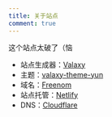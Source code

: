 ```yaml
---
title: 关于站点
comment: true
---
```


这个站点太破了（恼

- 站点生成器：[Valaxy](https://github.com/YunYouJun/valaxy)
- 主题：[valaxy-theme-yun](https://github.com/YunYouJun/valaxy/blob/main/packages/valaxy-theme-yun/)
- 域名：[Freenom](https://www.freenom.com/zh/index.html?lang=zh/)
- 站点托管：[Netlify](https://netlify.com/)
- DNS：[Cloudflare](https://cloudflare.com/)
